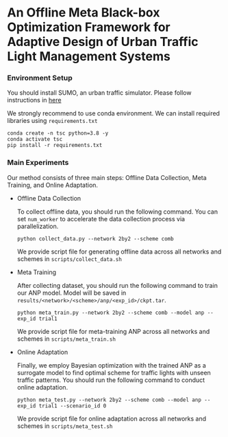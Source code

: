 # An Offline Meta Black-box Optimization Framework for Adaptive Design of Urban Traffic Light Management Systems

### Environment Setup

You should install SUMO, an urban traffic simulator. Please follow instructions in [here](https://sumo.dlr.de/docs/Downloads.php)

We strongly recommend to use conda environment. We can install required libraries using `requirements.txt`
```
conda create -n tsc python=3.8 -y
conda activate tsc
pip install -r requirements.txt
```

### Main Experiments

Our method consists of three main steps: Offline Data Collection, Meta Training, and Online Adaptation.

- Offline Data Collection
  
    To collect offline data, you should run the following command. You can set `num_worker` to accelerate the data collection process via parallelization.

    ```
    python collect_data.py --network 2by2 --scheme comb
    ```
    We provide script file for generating offline data across all networks and schemes in `scripts/collect_data.sh`


- Meta Training
  
    After collecting dataset, you should run the following command to train our ANP model. Model will be saved in `results/<network>/<scheme>/anp/<exp_id>/ckpt.tar`.

    ```
    python meta_train.py --network 2by2 --scheme comb --model anp --exp_id trial1
    ```
    We provide script file for meta-training ANP across all networks and schemes in `scripts/meta_train.sh`

- Online Adaptation
  
    Finally, we employ Bayesian optimization with the trained ANP as a surrogate model to find optimal scheme for traffic lights with unseen traffic patterns. 
    You should run the following command to conduct online adaptation.

    ```
    python meta_test.py --network 2by2 --scheme comb --model anp --exp_id trial1 --scenario_id 0
    ```
    We provide script file for online adaptation across all networks and schemes in `scripts/meta_test.sh`
